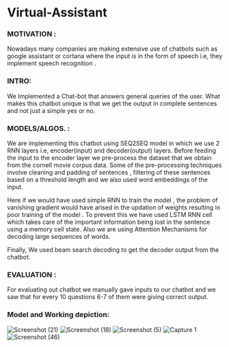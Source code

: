 # Virtual-Assistant

### MOTIVATION :

Nowadays many companies are making extensive use of chatbots such as google assistant or cortana where the input is in the form of speech i.e, they implement speech recognition . 


### INTRO:

We Implemented a Chat-bot that answers general queries of the user. What makes this chatbot unique is that  we get the output in complete sentences and not just a simple yes or no.  

### MODELS/ALGOS. : 

We are implementing this chatbot using SEQ2SEQ model in which we use 2 RNN layers i.e, encoder(input) and decoder(output) layers. Before feeding the input to the encoder layer we pre-process the dataset that we obtain from the cornell movie corpus data. Some of the pre-processing techniques involve cleaning and padding of sentences , filtering of these sentences based on a threshold length and we also used word embeddings of the input. 

Here if we would have used simple RNN to train the model , the problem of vanishing gradient would have arised in the updation of weights resulting in poor training of the model . To prevent this we have used LSTM RNN cell which takes care of the important information being lost in the sentence using a memory cell state. Also we are using Attention Mechanisms for decoding large sequences of words.


Finally, We used beam search decoding to get the decoder output from the chatbot.

### EVALUATION :

For evaluating out chatbot we manually gave inputs to our chatbot and we saw that for every 10 questions 6-7 of them were giving correct output.

### Model and Working depiction:

![Screenshot (21)](https://user-images.githubusercontent.com/49777472/121008497-b16fd580-c7b0-11eb-874d-5dc763401d4a.png)
![Screenshot (18)](https://user-images.githubusercontent.com/49777472/121008598-cb111d00-c7b0-11eb-854e-10a3dc7f1f5a.png)
![Screenshot (5)](https://user-images.githubusercontent.com/49777472/121008608-ce0c0d80-c7b0-11eb-9feb-c2375af987b9.png)
![Capture 1](https://user-images.githubusercontent.com/49777472/121008625-d19f9480-c7b0-11eb-85c8-fa5a2a54fd42.PNG)
![Screenshot (46)](https://user-images.githubusercontent.com/49777472/121008641-d49a8500-c7b0-11eb-9238-2296f5de7de3.png)



